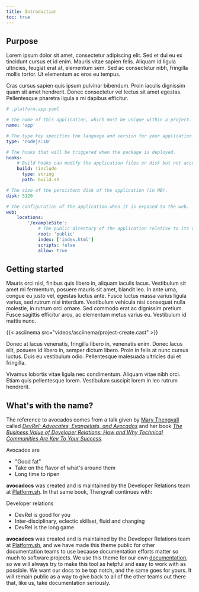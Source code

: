 ```yaml
---
title: Introduction
toc: true
---
```


## Purpose

Lorem ipsum dolor sit amet, consectetur adipiscing elit. Sed et dui eu ex tincidunt cursus et id enim. Mauris vitae sapien felis. Aliquam id ligula ultricies, feugiat erat at, elementum sem. Sed ac consectetur nibh, fringilla mollis tortor. Ut elementum ac eros eu tempus.

Cras cursus sapien quis ipsum pulvinar bibendum. Proin iaculis dignissim quam sit amet hendrerit. Donec consectetur vel lectus sit amet egestas. Pellentesque pharetra ligula a mi dapibus efficitur.

```yaml
# .platform.app.yaml

# The name of this application, which must be unique within a project.
name: 'app'

# The type key specifies the language and version for your application.
type: 'nodejs:10'

# The hooks that will be triggered when the package is deployed.
hooks:
    # Build hooks can modify the application files on disk but not access any services like databases.
    build: !include
      type: string
      path: build.sh

# The size of the persistent disk of the application (in MB).
disk: 5120

# The configuration of the application when it is exposed to the web.
web:
    locations:
        '/exampleSite':
            # The public directory of the application relative to its root.
            root: 'public'
            index: ['index.html']
            scripts: false
            allow: true
```


## Getting started

Mauris orci nisl, finibus quis libero in, aliquam iaculis lacus. Vestibulum sit amet mi fermentum, posuere mauris sit amet, blandit leo. In ante urna, congue eu justo vel, egestas luctus ante. Fusce luctus massa varius ligula varius, sed rutrum nisi interdum. Vestibulum vehicula nisi consequat nulla molestie, in rutrum orci ornare. Sed commodo erat ac dignissim pretium. Fusce sagittis efficitur arcu, ac elementum metus varius eu. Vestibulum id mattis nunc.

{{< asciinema src="videos/asciinema/project-create.cast" >}}

Donec at lacus venenatis, fringilla libero in, venenatis enim. Donec lacus elit, posuere id libero in, semper dictum libero. Proin in felis at nunc cursus luctus. Duis eu vestibulum odio. Pellentesque malesuada ultricies dui et fringilla.

Vivamus lobortis vitae ligula nec condimentum. Aliquam vitae nibh orci. Etiam quis pellentesque lorem. Vestibulum suscipit lorem in leo rutrum hendrerit.

## What's with the name?

The reference to avocados comes from a talk given by [Mary Thengvall](https://www.marythengvall.com) called [*DevRel: Advocates, Evangelists, and Avocados*](https://www.youtube.com/watch?v=mrEhwqshxiM) and her book [*The Business Value of Developer Relations: How and Why Technical Communities Are Key To Your Success*](https://www.amazon.com/Business-Value-Developer-Relations-Communities/dp/1484237471).

Avocados are

* "Good fat"
* Take on the flavor of what's around them
* Long time to ripen

**avocadocs** was created and is maintained by the Developer Relations team at [Platform.sh](https://platform.sh/). In that same book, Thengvall continues with:

Developer relations

* DevRel is good for you
* Inter-disciplinary, eclectic skillset, fluid and changing
* DevRel is the long game

**avocadocs** was created and is maintained by the Developer Relations team at [Platform.sh](https://platform.sh/), and we have made this theme public for other documentation teams to use because documentation efforts matter so much to software projects. We use this theme for our own [documentation](https://github.com/platformsh/platformsh-docs), so we will always try to make this tool as helpful and easy to work with as possible. We want our docs to be top notch, and the same goes for yours. It will remain public as a way to give back to all of the other teams out there that, like us, take documentation seriously.
